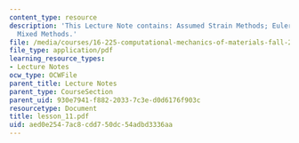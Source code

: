 ```yaml
---
content_type: resource
description: 'This Lecture Note contains: Assumed Strain Methods; Euler Equations;
  Mixed Methods.'
file: /media/courses/16-225-computational-mechanics-of-materials-fall-2003/aed0e2547ac8cdd750dc54adbd3336aa_lesson_11.pdf
file_type: application/pdf
learning_resource_types:
- Lecture Notes
ocw_type: OCWFile
parent_title: Lecture Notes
parent_type: CourseSection
parent_uid: 930e7941-f882-2033-7c3e-d0d6176f903c
resourcetype: Document
title: lesson_11.pdf
uid: aed0e254-7ac8-cdd7-50dc-54adbd3336aa
---
```


